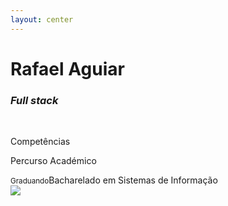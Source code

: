 ```yaml
---
layout: center
---
```


<h1 class="font-600 no-mb">Rafael Aguiar</h1>
<h3><em>Full stack</em></h3>

<br />


<v-clicks :every="2">
<p class="font-bold">Competências</p>

<div class="grid grid-cols-6 gap-2 w-3/5">
    <IconBox>
        <template v-slot:default>
        <logos-spring-icon class="w-30px h-30px" />
        </template>
        <template v-slot:title>
        Spring Boot
        </template>
    </IconBox>
    <IconBox>
        <template v-slot:default>
        <logos-nextjs-icon class="w-30px h-30px" />
        </template>
        <template v-slot:title>
        Nextjs
        </template>
    </IconBox>
    <IconBox>
        <template v-slot:default>
        <logos-nodejs-icon  class="w-30px h-30px" />
        </template>
        <template v-slot:title>
        NodeJS
        </template>
    </IconBox>
    <IconBox>
        <template v-slot:default>
        <logos-flutter class="w-30px h-30px" />
        </template>
        <template v-slot:title>
        Flutter
        </template>
    </IconBox>
    <IconBox>
        <template v-slot:default>
        <logos-java  class="w-30px h-30px text-logos-chakra" />
        </template>
        <template v-slot:title>
        Java
        </template>
    </IconBox>
    <IconBox>
        <template v-slot:default>
        <logos-typescript-icon  class="w-30px h-30px" />
        </template>
        <template v-slot:title>
        TypeScript
        </template>
    </IconBox>
</div>


<p class="font-bold mt-2 no-mb">Percurso Académico</p>
</v-clicks>

<div class="flex gap-2 mt-2 justify-between w-3/5">
<v-clicks>
    <AcademicBox class="text-xs"><small>Graduando</small>Bacharelado em Sistemas de Informação</AcademicBox>
</v-clicks>
</div>


<img src="/media/rafael-aguiar.png" class="rounded-full size-200px object-cover-top abs-tr mt-16 mr-12"/>